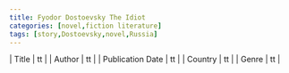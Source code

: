 ```yaml
---
title: Fyodor Dostoevsky The Idiot
categories: [novel,fiction literature]
tags: [story,Dostoevsky,novel,Russia]
---
```

        
| Title | tt |
| Author | tt  |
| Publication Date | tt   |
| Country | tt |
| Genre | tt  |
        